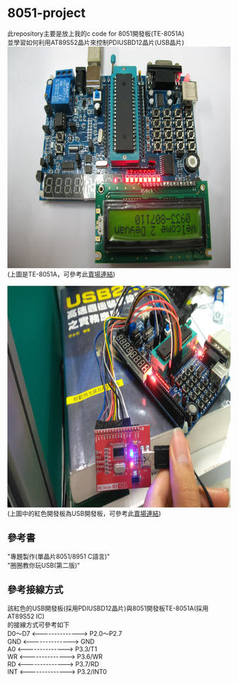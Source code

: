 # 8051-project

此repository主要是放上我的c code for 8051開發板(TE-8051A)  
並學習如何利用AT89S52晶片來控制PDIUSBD12晶片(USB晶片)  
<img src="https://raw.githubusercontent.com/XassassinXsaberX/8051-project/master/img/TE-8051A.jpg" height="500px" />  
(上圖是TE-8051A，可參考此[賣場連結](http://goods.ruten.com.tw/item/show?11090706500841))  
</br>
<img src="https://raw.githubusercontent.com/XassassinXsaberX/8051-project/master/img/PDIUSBD12.jpg" height="500px" />  
(上圖中的紅色開發板為USB開發板，可參考此[賣場連結](http://goods.ruten.com.tw/item/show?21405202337357))

## 參考書
"專題製作(單晶片8051/8951 C語言)"  
"圈圈教你玩USB(第二版)"  

## 參考接線方式
該紅色的USB開發板(採用PDIUSBD12晶片)與8051開發板TE-8051A(採用AT89S52 IC)  
的接線方式可參考如下  
D0～D7 <--------------> P2.0～P2.7  
 GND <--------------> GND  
 A0  <--------------> P3.3/T1  
 WR  <--------------> P3.6/WR  
 RD  <--------------> P3.7/RD  
 INT <--------------> P3.2/INT0  

